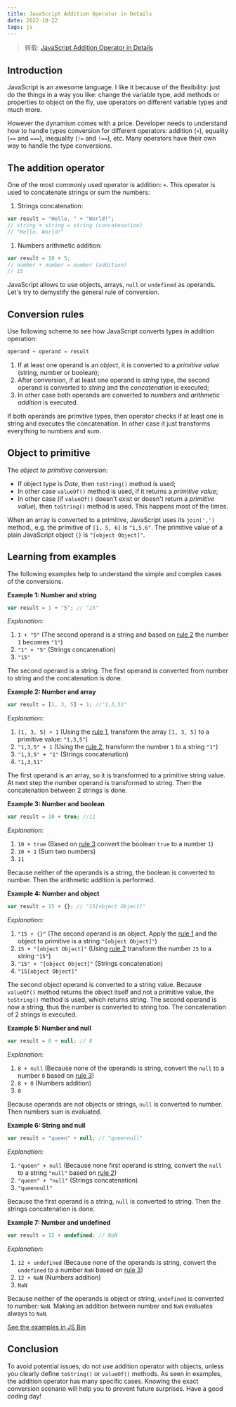 ```yaml
---
title: JavaScript Addition Operator in Details
date: 2022-10-22
tags: js
---
```


> 转载: [JavaScript Addition Operator in Details](https://dmitripavlutin.com/javascriptss-addition-operator-demystified/#cr-3)

## Introduction

JavaScript is an awesome language. I like it because of the flexibility: just do the things in a way you like: change the variable type, add methods or properties to object on the fly, use operators on different variable types and much more.

However the dynamism comes with a price. Developer needs to understand how to handle types conversion for different operators: addition (`+`), equality (`==` and `===`), inequality (`!=` and `!==`), etc. Many operators have their own way to handle the type conversions.

## The addition operator

One of the most commonly used operator is addition: `+`. This operator is used to concatenate strings or sum the numbers:

1. Strings concatenation:

```js
var result = "Hello, " + "World!";
// string + string = string (concatenation)
// "Hello, World!"
```

1. Numbers arithmetic addition:

```js
var result = 10 + 5;
// number + number = number (addition)
// 15
```

JavaScript allows to use objects, arrays, `null` or `undefined` as operands. Let's try to demystify the general rule of conversion.

## Conversion rules

Use following scheme to see how JavaScript converts types in addition operation:

```js
operand + operand = result
```

1. If at least one operand is an _object_, it is converted to a _primitive value_ (string, number or boolean);
2. After conversion, if at least one operand is _string_ type, the second operand is converted to _string_ and the _concatenation_ is executed;
3. In other case both operands are converted to _numbers_ and _arithmetic addition_ is executed.

If both operands are primitive types, then operator checks if at least one is string and executes the concatenation. In other case it just transforms everything to numbers and sum.

## Object to primitive

The _object to primitive_ conversion:

- If object type is _Date_, then `toString()` method is used;
- In other case `valueOf()` method is used, if it returns a _primitive value_;
- In other case (if `valueOf()` doesn't exist or doesn't return a _primitive value_), then `toString()` method is used. This happens most of the times.

When an array is converted to a primitive, JavaScript uses its `join(',')` method., e.g. the primitive of `[1, 5, 6]` is `"1,5,6"`. The primitive value of a plain JavaScript object `{}` is `"[object Object]"`.

## Learning from examples

The following examples help to understand the simple and complex cases of the conversions.

**Example 1: Number and string**

```js
var result = 1 + "5"; // "15"
```

_Explanation:_

1. `1 + "5"` (The second operand is a string and based on [rule 2](https://dmitripavlutin.com/javascriptss-addition-operator-demystified/#cr-2) the number `1` becomes `"1"`)
2. `"1" + "5"` (Strings concatenation)
3. `"15"`

The second operand is a string. The first operand is converted from number to string and the concatenation is done.

**Example 2: Number and array**

```js
var result = [1, 3, 5] + 1; //"1,3,51"
```

_Explanation:_

1. `[1, 3, 5] + 1` (Using the [rule 1](https://dmitripavlutin.com/javascriptss-addition-operator-demystified/#cr-1), transform the array `[1, 3, 5]` to a primitive value: `"1,3,5"`)
2. `"1,3,5" + 1` (Using the [rule 2](https://dmitripavlutin.com/javascriptss-addition-operator-demystified/#cr-2), transform the number `1` to a string `"1"`)
3. `"1,3,5" + "1"` (Strings concatenation)
4. `"1,3,51"`

The first operand is an array, so it is transformed to a primitive string value. At next step the number operand is transformed to string. Then the concatenation between 2 strings is done.

**Example 3: Number and boolean**

```js
var result = 10 + true; //11
```

_Explanation:_

1. `10 + true` (Based on [rule 3](https://dmitripavlutin.com/javascriptss-addition-operator-demystified/#cr-3) convert the boolean `true` to a number `1`)
2. `10 + 1` (Sum two numbers)
3. `11`

Because neither of the operands is a string, the boolean is converted to number. Then the arithmetic addition is performed.

**Example 4: Number and object**

```js
var result = 15 + {}; // "15[object Object]"
```

_Explanation:_

1. `"15 + {}"` (The second operand is an object. Apply the [rule 1](https://dmitripavlutin.com/javascriptss-addition-operator-demystified/#cr-1) and the object to primitive is a string `"[object Object]"`)
2. `15 + "[object Object]"` (Using [rule 2](https://dmitripavlutin.com/javascriptss-addition-operator-demystified/#cr-2) transform the number `15` to a string `"15"`)
3. `"15" + "[object Object]"` (Strings concatenation)
4. `"15[object Object]"`

The second object operand is converted to a string value. Because `valueOf()` method returns the object itself and not a primitive value, the `toString()` method is used, which returns string. The second operand is now a string, thus the number is converted to string too. The concatenation of 2 strings is executed.

**Example 5: Number and null**

```js
var result = 8 + null; // 8
```

_Explanation:_

1. `8 + null` (Because none of the operands is string, convert the `null` to a number `0` based on [rule 3](https://dmitripavlutin.com/javascriptss-addition-operator-demystified/#cr-3))
2. `8 + 0` (Numbers addition)
3. `8`

Because operands are not objects or strings, `null` is converted to number. Then numbers sum is evaluated.

**Example 6: String and null**

```js
var result = "queen" + null; // "queennull"
```

_Explanation:_

1. `"queen" + null` (Because none first operand is string, convert the `null` to a string `"null"` based on [rule 2](https://dmitripavlutin.com/javascriptss-addition-operator-demystified/#cr-2))
2. `"queen" + "null"` (Strings concatenation)
3. `"queennull"`

Because the first operand is a string, `null` is converted to string. Then the strings concatenation is done.

**Example 7: Number and undefined**

```js
var result = 12 + undefined; // NaN
```

_Explanation:_

1. `12 + undefined` (Because none of the operands is string, convert the `undefined` to a number `NaN` based on [rule 3](https://dmitripavlutin.com/javascriptss-addition-operator-demystified/#cr-3))
2. `12 + NaN` (Numbers addition)
3. `NaN`

Because neither of the operands is object or string, `undefined` is converted to number: `NaN`. Making an addition between number and `NaN` evaluates always to `NaN`.

[See the examples in JS Bin](http://jsbin.com/fiwemir/2/edit?js,console)

## Conclusion

To avoid potential issues, do not use addition operator with objects, unless you clearly define `toString()` or `valueOf()` methods. As seen in examples, the addition operator has many specific cases. Knowing the exact conversion scenario will help you to prevent future surprises. Have a good coding day!
